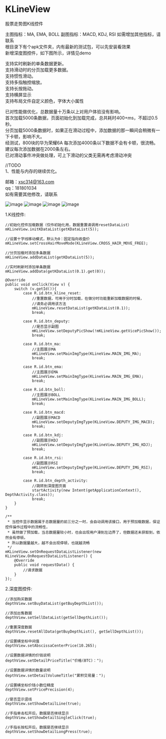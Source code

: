 # KLineView
股票走势图K线控件

主图指标：MA, EMA, BOLL
副图指标：MACD, KDJ, RSI
如需增加其他指标，请联系      
根目录下有个apk文件夹，内有最新的测试包，可以先安装看效果      
新增深度图控件，如下图所示，详情见demo   

支持实时刷新的单条数据更新。          
支持滑动时的分页加载更多数据。     
支持惯性滑动。         
支持多指触控缩放。       
支持长按拖动。         
支持横屏显示         
支持布局文件自定义颜色，字体大小属性

已对性能做优化，总数据量十万条以上对用户体验没有影响。   
首次加载5000条数据，页面初始化到加载完成，总共耗时400+ms，不超过0.5秒。         
分页加载5000条数据时，如果正在滑动过程中，添加数据的那一瞬间会稍微有一下卡顿，影响不大。        
经测试，800块的华为荣耀6A 每次添加4000条以下数据不会有卡顿，很流畅。         
建议每次添加数据在2000条左右。       
已对滑动事件冲突做处理，可上下滑动的父类无需再考虑滑动冲突       

//TODO         
1、性能与内存的继续优化。


邮箱：xsc314@163.com       
qq：181801034    
如有需要其他修改，请联系        

![image](https://github.com/xiesuichao/KLineView/raw/master/image/KLineUI.png)
![image](https://github.com/xiesuichao/KLineView/raw/master/image/a5.png)
![image](https://github.com/xiesuichao/KLineView/raw/master/image/a2.png)
![image](https://github.com/xiesuichao/KLineView/raw/master/image/a3.png)

1.K线控件:
      
    //初始化控件加载数据（仅作初始化用，数据重置请调用resetDataList）
    mKLineView.initKDataList(getKDataList(5));

    //设置十字线移动模式，默认为0：固定指向收盘价
    mKLineView.setCrossHairMoveMode(KLineView.CROSS_HAIR_MOVE_FREE);
                
    //分页加载时添加多条数据
    mKLineView.addDataList(getKDataList(5));
                
    //实时刷新时添加单条数据
    mKLineView.addData(getKDataList(0.1).get(0));

    @Override
    public void onClick(View v) {
        switch (v.getId()){
            case R.id.btn_kline_reset:
                //重置数据，可用于分时加载，在做分时功能重新加载数据的时候，
                //请务必调用该方法
                mKLineView.resetDataList(getKDataList(0.1));
                break;

            case R.id.btn_deputy:
                //是否显示副图
                mKLineView.setDeputyPicShow(!mKLineView.getVicePicShow());
                break;

            case R.id.btn_ma:
                //主图展示MA
                mKLineView.setMainImgType(KLineView.MAIN_IMG_MA);
                break;

            case R.id.btn_ema:
                //主图展示EMA
                mKLineView.setMainImgType(KLineView.MAIN_IMG_EMA);
                break;

            case R.id.btn_boll:
                //主图展示BOLL
                mKLineView.setMainImgType(KLineView.MAIN_IMG_BOLL);
                break;

            case R.id.btn_macd:
                //副图展示MACD
                mKLineView.setDeputyImgType(KLineView.DEPUTY_IMG_MACD);
                break;

            case R.id.btn_kdj:
                //副图展示KDJ
                mKLineView.setDeputyImgType(KLineView.DEPUTY_IMG_KDJ);
                break;

            case R.id.btn_rsi:
                //副图展示RSI
                mKLineView.setDeputyImgType(KLineView.DEPUTY_IMG_RSI);
                break;

            case R.id.btn_depth_activity:
                //跳转到深度图页面
                startActivity(new Intent(getApplicationContext(), DepthActivity.class));
                break;
        }
    }

    /**
     * 当控件显示数据属于总数据量的前三分之一时，会自动调用该接口，用于预加载数据，保证控件操作过程中的流畅性，
     * 虽然做了预加载，当总数据量较小时，也会出现用户滑到左边界了，但数据还未获取到，依然会有停顿。
     * 所以数据量越大，越不会出现停顿，也就越流畅
     */
    mKLineView.setOnRequestDataListListener(new KLineView.OnRequestDataListListener() {
        @Override
        public void requestData() {
            //请求数据
        }
    });


2.深度图控件:

    //添加购买数据
    depthView.setBuyDataList(getBuyDepthList());

    //添加出售数据
    depthView.setSellDataList(getSellDepthList());

    //重置深度数据
    depthView.resetAllData(getBuyDepthList(), getSellDepthList());

    //设置横坐标中间值
    depthView.setAbscissaCenterPrice(10.265);

    //设置数据详情的价钱说明
    depthView.setDetailPriceTitle("价格(BTC)：");

    //设置数据详情的数量说明
    depthView.setDetailVolumeTitle("累积交易量：");

    //设置横坐标价钱小数位精度
    depthView.setPricePrecision(4);

    //是否显示竖线
    depthView.setShowDetailLine(true);

    //手指单击松开后，数据是否继续显示
    depthView.setShowDetailSingleClick(true);

    //手指长按松开后，数据是否继续显示
    depthView.setShowDetailLongPress(true);

